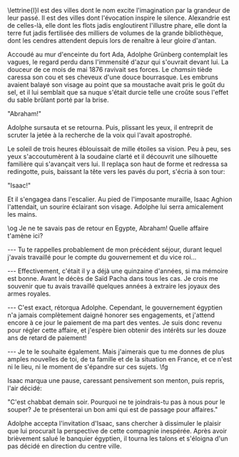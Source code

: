 
\lettrine{I}l est des villes dont le nom excite l'imagination par la grandeur de
leur passé. Il est des villes dont l'évocation inspire le silence.
Alexandrie est de celles-là, elle dont les flots jadis engloutirent
l'illustre phare, elle dont la terre fut jadis fertilisée des milliers
de volumes de la grande bibliothèque, dont les cendres attendent depuis
lors de renaître à leur gloire d'antan.

Accoudé au mur d'enceinte du fort Ada, Adolphe Grünberg contemplait les
vagues, le regard perdu dans l'immensité d'azur qui s'ouvrait devant
lui. La douceur de ce mois de mai 1876 ravivait ses forces. Le *chamsin*
tiède caressa son cou et ses cheveux d'une douce bourrasque. Les embruns
avaient balayé son visage au point que sa moustache avait pris le goût
du sel, et il lui semblait que sa nuque s'était durcie telle une croûte
sous l'effet du sable brûlant porté par la brise.

"Abraham!"

Adolphe sursauta et se retourna. Puis, plissant les yeux, il entreprit
de scruter la jetée à la recherche de la voix qui l'avait apostrophé.

Le soleil de trois heures éblouissait de mille étoiles sa vision. Peu à
peu, ses yeux s'accoutumèrent à la soudaine clarté et il découvrit une
silhouette familière qui s'avançait vers lui. Il replaça son haut de
forme et redressa sa redingotte, puis, baissant la tête vers les pavés
du port, s'écria à son tour:

"Isaac!"

Et il s'engagea dans l'escalier. Au pied de l'imposante muraille, Isaac
Aghion l'attendait, un sourire éclairant son visage. Adolphe lui serra
amicalement les mains.

\og Je ne te savais pas de retour en Egypte, Abraham! Quelle affaire
t'amène ici?

--- Tu te rappelles probablement de mon précédent séjour,
durant lequel j'avais travaillé pour le compte du gouvernement et du
vice roi...

--- Effectivement, c'était il y a déjà une quinzaine
d'années, si ma mémoire est bonne. Avant le décès de Saïd Pacha dans
tous les cas. Je crois me souvenir que tu avais travaillé quelques
années à extraire les joyaux des armes royales.

--- C'est exact,
rétorqua Adolphe. Cependant, le gouvernement égyptien n'a jamais
complètement daigné honorer ses engagements, et j'attend encore à ce
jour le paiement de ma part des ventes. Je suis donc revenu pour
régler cette affaire, et j'espère bien obtenir des intérêts sur les
douze ans de retard de paiement!

--- Je te le souhaite également. Mais
j'aimerais que tu me donnes de plus amples nouvelles de toi, de ta
famille et de la situation en France, et ce n'est ni le lieu, ni le
moment de s'épandre sur ces sujets. \fg

Isaac marqua une pause, caressant pensivement son menton, puis repris,
l'air décidé:

"C'est chabbat demain soir. Pourquoi ne te joindrais-tu pas à nous
pour le souper? Je te présenterai un bon ami qui est de passage pour
affaires."

Adolphe accepta l'invitation d'Isaac, sans chercher à dissimuler le plaisir que lui
procurait la perspective de cette compagnie inespérée. Après avoir
brièvement salué le banquier égyptien, il tourna les talons et s'éloigna
d'un pas décidé en direction du centre ville.


